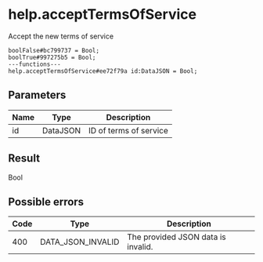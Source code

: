 # help.acceptTermsOfService
Accept the new terms of service

```
boolFalse#bc799737 = Bool;
boolTrue#997275b5 = Bool;
---functions---
help.acceptTermsOfService#ee72f79a id:DataJSON = Bool;
```

## Parameters
| Name | Type | Description |
| ---- | :----: | ----------- |
| id | DataJSON | ID of terms of service |


## Result
Bool

## Possible errors
| Code | Type | Description |
| ---- | :----: | ----------- |
| 400 | DATA_JSON_INVALID | The provided JSON data is invalid. |

